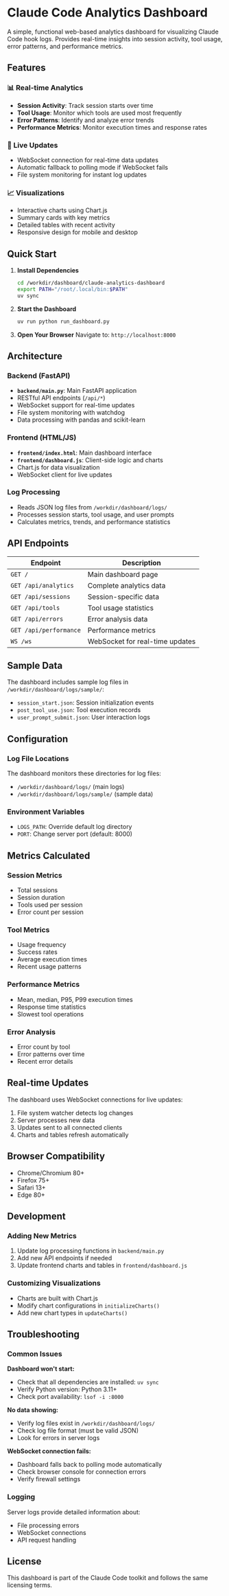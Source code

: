 # Claude Code Analytics Dashboard

A simple, functional web-based analytics dashboard for visualizing Claude Code hook logs. Provides real-time insights into session activity, tool usage, error patterns, and performance metrics.

## Features

### 📊 Real-time Analytics
- **Session Activity**: Track session starts over time
- **Tool Usage**: Monitor which tools are used most frequently
- **Error Patterns**: Identify and analyze error trends
- **Performance Metrics**: Monitor execution times and response rates

### 🔄 Live Updates
- WebSocket connection for real-time data updates
- Automatic fallback to polling mode if WebSocket fails
- File system monitoring for instant log updates

### 📈 Visualizations
- Interactive charts using Chart.js
- Summary cards with key metrics
- Detailed tables with recent activity
- Responsive design for mobile and desktop

## Quick Start

1. **Install Dependencies**
   ```bash
   cd /workdir/dashboard/claude-analytics-dashboard
   export PATH="/root/.local/bin:$PATH"
   uv sync
   ```

2. **Start the Dashboard**
   ```bash
   uv run python run_dashboard.py
   ```

3. **Open Your Browser**
   Navigate to: `http://localhost:8000`

## Architecture

### Backend (FastAPI)
- **`backend/main.py`**: Main FastAPI application
- RESTful API endpoints (`/api/*`)
- WebSocket support for real-time updates
- File system monitoring with watchdog
- Data processing with pandas and scikit-learn

### Frontend (HTML/JS)
- **`frontend/index.html`**: Main dashboard interface
- **`frontend/dashboard.js`**: Client-side logic and charts
- Chart.js for data visualization
- WebSocket client for live updates

### Log Processing
- Reads JSON log files from `/workdir/dashboard/logs/`
- Processes session starts, tool usage, and user prompts
- Calculates metrics, trends, and performance statistics

## API Endpoints

| Endpoint | Description |
|----------|-------------|
| `GET /` | Main dashboard page |
| `GET /api/analytics` | Complete analytics data |
| `GET /api/sessions` | Session-specific data |
| `GET /api/tools` | Tool usage statistics |
| `GET /api/errors` | Error analysis data |
| `GET /api/performance` | Performance metrics |
| `WS /ws` | WebSocket for real-time updates |

## Sample Data

The dashboard includes sample log files in `/workdir/dashboard/logs/sample/`:
- `session_start.json`: Session initialization events
- `post_tool_use.json`: Tool execution records
- `user_prompt_submit.json`: User interaction logs

## Configuration

### Log File Locations
The dashboard monitors these directories for log files:
- `/workdir/dashboard/logs/` (main logs)
- `/workdir/dashboard/logs/sample/` (sample data)

### Environment Variables
- `LOGS_PATH`: Override default log directory
- `PORT`: Change server port (default: 8000)

## Metrics Calculated

### Session Metrics
- Total sessions
- Session duration
- Tools used per session
- Error count per session

### Tool Metrics
- Usage frequency
- Success rates
- Average execution times
- Recent usage patterns

### Performance Metrics
- Mean, median, P95, P99 execution times
- Response time statistics
- Slowest tool operations

### Error Analysis
- Error count by tool
- Error patterns over time
- Recent error details

## Real-time Updates

The dashboard uses WebSocket connections for live updates:
1. File system watcher detects log changes
2. Server processes new data
3. Updates sent to all connected clients
4. Charts and tables refresh automatically

## Browser Compatibility

- Chrome/Chromium 80+
- Firefox 75+
- Safari 13+
- Edge 80+

## Development

### Adding New Metrics
1. Update log processing functions in `backend/main.py`
2. Add new API endpoints if needed
3. Update frontend charts and tables in `frontend/dashboard.js`

### Customizing Visualizations
- Charts are built with Chart.js
- Modify chart configurations in `initializeCharts()`
- Add new chart types in `updateCharts()`

## Troubleshooting

### Common Issues

**Dashboard won't start:**
- Check that all dependencies are installed: `uv sync`
- Verify Python version: Python 3.11+
- Check port availability: `lsof -i :8000`

**No data showing:**
- Verify log files exist in `/workdir/dashboard/logs/`
- Check log file format (must be valid JSON)
- Look for errors in server logs

**WebSocket connection fails:**
- Dashboard falls back to polling mode automatically
- Check browser console for connection errors
- Verify firewall settings

### Logging
Server logs provide detailed information about:
- File processing errors
- WebSocket connections
- API request handling

## License

This dashboard is part of the Claude Code toolkit and follows the same licensing terms.
